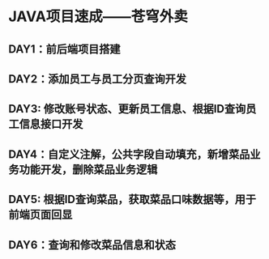 # JAVA项目速成——苍穹外卖
## DAY1：前后端项目搭建
## DAY2：添加员工与员工分页查询开发
## DAY3: 修改账号状态、更新员工信息、根据ID查询员工信息接口开发
## DAY4：自定义注解，公共字段自动填充，新增菜品业务功能开发，删除菜品业务逻辑
## DAY5: 根据ID查询菜品，获取菜品口味数据等，用于前端页面回显
## DAY6：查询和修改菜品信息和状态